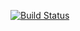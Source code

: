 [![Build Status](https://app.travis-ci.com/Echohead200/comp3104.svg?branch=main)](https://app.travis-ci.com/Echohead200/comp3104)